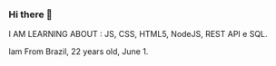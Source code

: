 ### Hi there 👋

<p> I AM LEARNING ABOUT : JS, CSS, HTML5, NodeJS, REST API e SQL. </p>
<p> Iam From Brazil, 22 years old, June 1. </p>  
 
